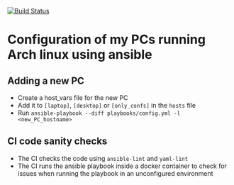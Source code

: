 [![Build Status](https://travis-ci.com/St0rmingBr4in/config_ansible.svg?branch=master)](https://travis-ci.com/St0rmingBr4in/config_ansible)

# Configuration of my PCs running Arch linux using ansible

## Adding a new PC

* Create a host_vars file for the new PC
* Add it to `[laptop]`, `[desktop]` or `[only_confs]` in the `hosts` file
* Run `ansible-playbook --diff playbooks/config.yml -l <new_PC_hostname>`

## CI code sanity checks

* The CI checks the code using `ansible-lint` and `yaml-lint`
* The CI runs the ansible playbook inside a docker container to check for issues when running the playbook in an unconfigured environment
